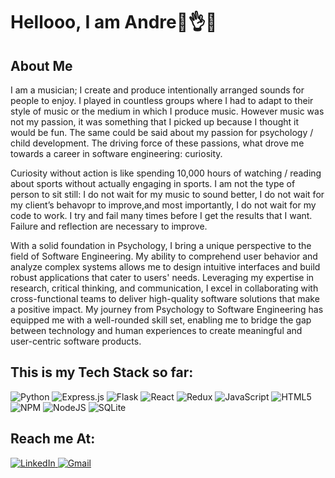 # Hellooo, I am Andre🎵👌🙌


## About Me
I am a musician; I create and produce intentionally arranged sounds for people to enjoy. I played in countless groups where I had to adapt to their style of music or the medium in which I produce music. However music was not my passion, it was something that I picked up because I thought it would be fun. The same could be said about my passion for psychology / child development. The driving force of these passions, what drove me towards a career in software engineering: curiosity.  

Curiosity without action is like spending 10,000 hours of watching / reading about sports without actually engaging in sports. I am not the type of person to sit still: I do not wait for my music to sound better, I do not wait for my client’s behavopr to improve,and most importantly, I do not wait for my code to work. I try and fail many times before I get the results that I want. Failure and reflection are necessary to improve.

With a solid foundation in Psychology, I bring a unique perspective to the field of Software Engineering. My ability to comprehend user behavior and analyze complex systems allows me to design intuitive interfaces and build robust applications that cater to users' needs. Leveraging my expertise in research, critical thinking, and communication, I excel in collaborating with cross-functional teams to deliver high-quality software solutions that make a positive impact. My journey from Psychology to Software Engineering has equipped me with a well-rounded skill set, enabling me to bridge the gap between technology and human experiences to create meaningful and user-centric software products.

## This is my Tech Stack so far:
![Python](https://img.shields.io/badge/python-3670A0?style=for-the-badge&logo=python&logoColor=ffdd54)
![Express.js](https://img.shields.io/badge/express.js-%23404d59.svg?style=for-the-badge&logo=express&logoColor=%2361DAFB)
![Flask](https://img.shields.io/badge/flask-%23000.svg?style=for-the-badge&logo=flask&logoColor=white)
![React](https://img.shields.io/badge/react-%2320232a.svg?style=for-the-badge&logo=react&logoColor=%2361DAFB)
![Redux](https://img.shields.io/badge/redux-%23593d88.svg?style=for-the-badge&logo=redux&logoColor=white)
![JavaScript](https://img.shields.io/badge/javascript-%23323330.svg?style=for-the-badge&logo=javascript&logoColor=%23F7DF1E)
![HTML5](https://img.shields.io/badge/html5-%23E34F26.svg?style=for-the-badge&logo=html5&logoColor=white)
![NPM](https://img.shields.io/badge/NPM-%23CB3837.svg?style=for-the-badge&logo=npm&logoColor=white)
![NodeJS](https://img.shields.io/badge/node.js-6DA55F?style=for-the-badge&logo=node.js&logoColor=white)
![SQLite](https://img.shields.io/badge/sqlite-%2307405e.svg?style=for-the-badge&logo=sqlite&logoColor=white)

## Reach me At:
<a href="https://www.linkedin.com/in/andre-chris-abad-b1a55215a/"/>![LinkedIn](https://img.shields.io/badge/linkedin-%230077B5.svg?style=for-the-badge&logo=linkedin&logoColor=white)
<a href=mailto:andreabad17@gmail.com>![Gmail](https://img.shields.io/badge/Gmail-D14836?style=for-the-badge&logo=gmail&logoColor=white)</a>










